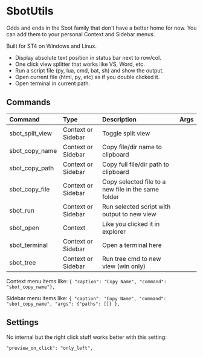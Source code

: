 # SbotUtils

Odds and ends in the Sbot family that don't have a better home for now. You can add them to your personal 
Context and Sidebar menus.

Built for ST4 on Windows and Linux.

- Display absolute text position in status bar next to row/col.
- One click view splitter that works like VS, Word, etc.
- Run a script file (py, lua, cmd, bat, sh) and show the output.
- Open current file (html, py, etc) as if you double clicked it.
- Open terminal in current path.


## Commands
| Command                | Type                | Description                                         | Args      |
| :--------              | :-------            | :-------                                            | :-------  |
| sbot_split_view        | Context or Sidebar  | Toggle split view                                   |           |
| sbot_copy_name         | Context or Sidebar  | Copy file/dir name to clipboard                     |           |
| sbot_copy_path         | Context or Sidebar  | Copy full file/dir path to clipboard                |           |
| sbot_copy_file         | Context or Sidebar  | Copy selected file to a new file in the same folder |           |
| sbot_run               | Context or Sidebar  | Run selected script with output to new view         |           |
| sbot_open              | Context             | Like you clicked it in explorer                     |           |
| sbot_terminal          | Context or Sidebar  | Open a terminal here                                |           |
| sbot_tree              | Context or Sidebar  | Run tree cmd to new view (win only)                 |           |

Context menu items like:
`{ "caption": "Copy Name", "command": "sbot_copy_name"},`

Sidebar menu items like:
`{ "caption": "Copy Name", "command": "sbot_copy_name", "args": {"paths": []} },`


## Settings
No internal but the right click stuff works better with this setting:
```
"preview_on_click": "only_left",
```
